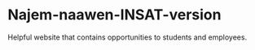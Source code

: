 # Najem-naawen-INSAT-version
Helpful website that contains opportunities to students and employees.
